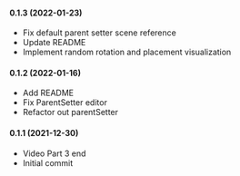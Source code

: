#### 0.1.3 (2022-01-23)

- Fix default parent setter scene reference
- Update README
- Implement random rotation and placement visualization

#### 0.1.2 (2022-01-16)

- Add README
- Fix ParentSetter editor
- Refactor out parentSetter

#### 0.1.1 (2021-12-30)
- Video Part 3 end
- Initial commit
